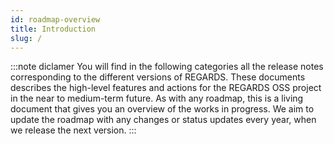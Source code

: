 ```yaml
---
id: roadmap-overview
title: Introduction
slug: /
---
```



:::note diclamer
You will find in the following categories all the release notes corresponding to the different versions of REGARDS. 
These documents describes the high-level features and actions for the REGARDS OSS project in the near to medium-term future.
As with any roadmap, this is a living document that gives you an overview of the works in progress. We aim to update the roadmap with any changes or status updates every year, when we release the next version.
:::